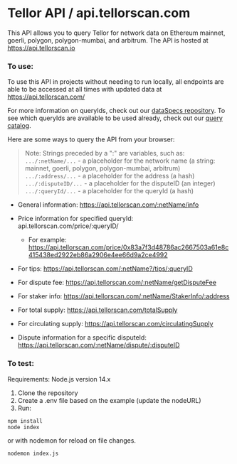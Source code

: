# Tellor API / api.tellorscan.com
This API allows you to query Tellor for network data on Ethereum mainnet, goerli, polygon, polygon-mumbai, and arbitrum. The API is hosted at https://api.tellorscan.io

### To use:

To use this API in projects without needing to run locally, all endpoints are able to be accessed at all times with updated data at https://api.tellorscan.com/

For more information on queryIds, check out our [dataSpecs repository](https://github.com/tellor-io/dataSpecs). To see which queryIds are available to be used already, check out our [query catalog](https://github.com/tellor-io/dataSpecs/blob/main/types).

Here are some ways to query the API from your browser:
 >Note: Strings preceded by a ":" are variables, such as:<br/>
 `.../:netName/...` - a placeholder for the network name (a string: mainnet, goerli, polygon, polygon-mumbai, arbitrum) <br/>
`.../:address/...` - a placeholder for the address (a hash) <br/>
`.../:disputeID/...` - a placeholder for the disputeID (an integer)
`.../:queryId/...` - a placeholder for the queryId (a hash)

* General information:		https://api.tellorscan.com/:netName/info
* Price information for specified queryId: api.tellorscan.com/price/:queryID/
    * For example: https://api.tellorscan.com/price/0x83a7f3d48786ac2667503a61e8c415438ed2922eb86a2906e4ee66d9a2ce4992
    
* For tips: https://api.tellorscan.com/:netName?/tips/:queryID
* For dispute fee: https://api.tellorscan.com/:netName/getDisputeFee
* For staker info: https://api.tellorscan.com/:netName/StakerInfo/:address
* For total supply: https://api.tellorscan.com/totalSupply
* For circulating supply: https://api.tellorscan.com/circulatingSupply
* Dispute information for a specific disputeId:  https://api.tellorscan.com/:netName/dispute/:disputeID

### To test:

Requirements: Node.js version 14.x

1. Clone the repository
2. Create a .env file based on the example (update the nodeURL)
3. Run:

```node
npm install
node index
```
or with nodemon for reload on file changes.
```
nodemon index.js
```


